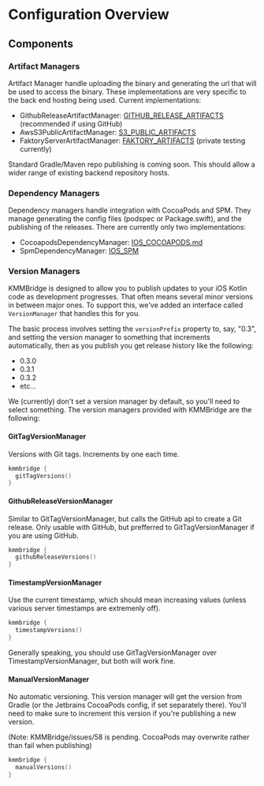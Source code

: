 # Configuration Overview

## Components

### Artifact Managers

Artifact Manager handle uploading the binary and generating the url that will be used to access the binary. These implementations are very specific to the back end hosting being used. Current implementations:

* GithubReleaseArtifactManager:  [GITHUB_RELEASE_ARTIFACTS](GITHUB_RELEASE_ARTIFACTS.md) (recommended if using GitHub)
* AwsS3PublicArtifactManager:  [S3_PUBLIC_ARTIFACTS](S3_PUBLIC_ARTIFACTS.md)
* FaktoryServerArtifactManager:  [FAKTORY_ARTIFACTS](FAKTORY_ARTIFACTS.md) (private testing currently)

Standard Gradle/Maven repo publishing is coming soon. This should allow a wider range of existing backend repository hosts.

### Dependency Managers

Dependency managers handle integration with CocoaPods and SPM. They manage generating the config files (podspec or Package.swift), and the publishing of the releases. There are currently only two implementations:

* CocoapodsDependencyManager: [IOS_COCOAPODS.md](IOS_COCOAPODS.md) 
* SpmDependencyManager: [IOS_SPM](IOS_SPM.md)

### Version Managers

KMMBridge is designed to allow you to publish updates to your iOS Kotlin code as development progresses. That often means several minor versions in between major ones. To support this, we've added an interface called `VersionManager` that handles this for you.

The basic process involves setting the `versionPrefix` property to, say, "0.3", and setting the version manager to something that increments automatically, then as you publish you get release history like the following:

* 0.3.0
* 0.3.1
* 0.3.2
* etc...

We (currently) don't set a version manager by default, so you'll need to select something. The version managers provided with KMMBridge are the following:

#### GitTagVersionManager

Versions with Git tags. Increments by one each time.

```kotlin
kmmbridge {
  gitTagVersions()
}
```

#### GithubReleaseVersionManager

Similar to GitTagVersionManager, but calls the GitHub api to create a Git release. Only usable with GitHub, but prefferred to GitTagVersionManager if you are using GitHub.

```kotlin
kmmbridge {
  githubReleaseVersions()
}
```

#### TimestampVersionManager

Use the current timestamp, which should mean increasing values (unless various server timestamps are extremenly off).

```kotlin
kmmbridge {
  timestampVersions()
}
```

Generally speaking, you should use GitTagVersionManager over TimestampVersionManager, but both will work fine.

#### ManualVersionManager

No automatic versioning. This version manager will get the version from Gradle (or the Jetbrains CocoaPods config, if set separately there). You'll need to make sure to increment this version if you're publishing a new version.

(Note: KMMBridge/issues/58 is pending. CocoaPods may overwrite rather than fail when publishing)

```kotlin
kmmbridge {
  manualVersions()
}
```